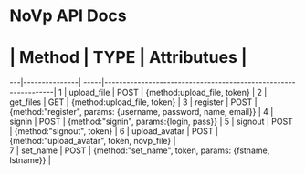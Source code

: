 NoVp API Docs
========

 # | Method        | TYPE | Attributues                                                    |
---|---------------| -----|----------------------------------------------------------------|
 1 | upload_file   | POST | {method:upload_file, token}                                    | 
 2 | get_files     | GET  | {method:upload_file, token}                                    |
 3 | register      | POST | {method:"register", params: {username, password, name, email}} |
 4 | signin        | POST | {method:"signin", params:{login, pass}}                        |
 5 | signout       | POST | {method:"signout", token}                                      |
 6 | upload_avatar | POST | {method:"upload_avatar", token, novp_file}                     |            
 7 | set_name      | POST | {method:"set_name", token, params: {fstname, lstname}}           |    
 
